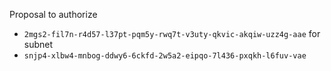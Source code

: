 Proposal to authorize
- `2mgs2-fil7n-r4d57-l37pt-pqm5y-rwq7t-v3uty-qkvic-akqiw-uzz4g-aae`
for subnet
- `snjp4-xlbw4-mnbog-ddwy6-6ckfd-2w5a2-eipqo-7l436-pxqkh-l6fuv-vae`
